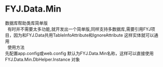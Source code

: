 # FYJ.Data.Min
数据库帮助类库简单版<br/>  
有时并不需要太多功能,就开发出一个简单版,同样支持多数据库,需要引用FYJ项目，因为和FYJ.Data共用TableInfoAttribute和IgnoreAttribute 这样实体就可以通用 <br/> 
使用方法<br/>
先配置app.config或web.config 默认为FYJ.Data.Min名称，这样可以直接使用FYJ.Data.Min.DbHelper.Instance 对象
